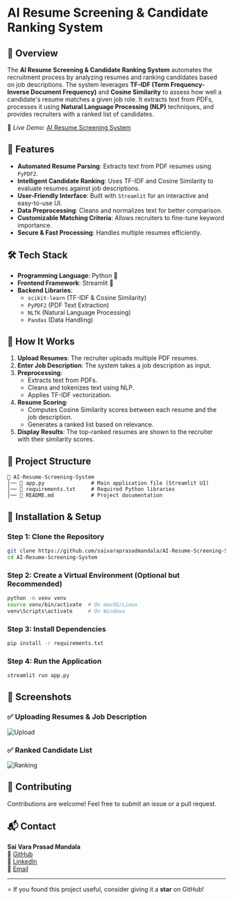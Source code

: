 # AI Resume Screening & Candidate Ranking System

## 📌 Overview
The **AI Resume Screening & Candidate Ranking System** automates the recruitment process by analyzing resumes and ranking candidates based on job descriptions. The system leverages **TF-IDF (Term Frequency-Inverse Document Frequency)** and **Cosine Similarity** to assess how well a candidate's resume matches a given job role. It extracts text from PDFs, processes it using **Natural Language Processing (NLP)** techniques, and provides recruiters with a ranked list of candidates.

🔗 *Live Demo*: [AI Resume Screening System](https://ai-resume-screening-system-1ffo.onrender.com/)

## 🚀 Features
- **Automated Resume Parsing**: Extracts text from PDF resumes using `PyPDF2`.
- **Intelligent Candidate Ranking**: Uses TF-IDF and Cosine Similarity to evaluate resumes against job descriptions.
- **User-Friendly Interface**: Built with `Streamlit` for an interactive and easy-to-use UI.
- **Data Preprocessing**: Cleans and normalizes text for better comparison.
- **Customizable Matching Criteria**: Allows recruiters to fine-tune keyword importance.
- **Secure & Fast Processing**: Handles multiple resumes efficiently.

## 🛠️ Tech Stack
- **Programming Language**: Python 🐍
- **Frontend Framework**: Streamlit 🎨
- **Backend Libraries**: 
  - `scikit-learn` (TF-IDF & Cosine Similarity)
  - `PyPDF2` (PDF Text Extraction)
  - `NLTK` (Natural Language Processing)
  - `Pandas` (Data Handling)

## 🎯 How It Works
1. **Upload Resumes**: The recruiter uploads multiple PDF resumes.
2. **Enter Job Description**: The system takes a job description as input.
3. **Preprocessing**: 
   - Extracts text from PDFs.
   - Cleans and tokenizes text using NLP.
   - Applies TF-IDF vectorization.
4. **Resume Scoring**: 
   - Computes Cosine Similarity scores between each resume and the job description.
   - Generates a ranked list based on relevance.
5. **Display Results**: The top-ranked resumes are shown to the recruiter with their similarity scores.

## 📂 Project Structure
```
📁 AI-Resume-Screening-System
│── 📄 app.py               # Main application file (Streamlit UI)
│── 📄 requirements.txt     # Required Python libraries
│── 📄 README.md            # Project documentation
```

## 🔧 Installation & Setup
### Step 1: Clone the Repository
```bash
git clone https://github.com/saivaraprasadmandala/AI-Resume-Screening-System.git
cd AI-Resume-Screening-System
```

### Step 2: Create a Virtual Environment (Optional but Recommended)
```bash
python -m venv venv
source venv/bin/activate  # On macOS/Linux
venv\Scripts\activate     # On Windows
```

### Step 3: Install Dependencies
```bash
pip install -r requirements.txt
```

### Step 4: Run the Application
```bash
streamlit run app.py
```

## 📸 Screenshots
### ✅ Uploading Resumes & Job Description
![Upload](https://github.com/user-attachments/assets/c1600fa2-40c8-4da7-a88f-c65f13c1e0da)

### ✅ Ranked Candidate List
![Ranking](https://github.com/user-attachments/assets/e9f61b76-24b2-469c-b04a-c3e790ccf771)

## 🤝 Contributing
Contributions are welcome! Feel free to submit an issue or a pull request.

## 📬 Contact
**Sai Vara Prasad Mandala**  
🔗 [GitHub](https://github.com/saivaraprasadmandala)  
🔗 [LinkedIn](https://linkedin.com/in/saivaraprasadmandala)  
🔗 [Email](mailto:mandalasaivaraprasad@gmail.com)


---

⭐ If you found this project useful, consider giving it a **star** on GitHub!
